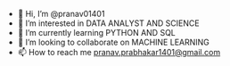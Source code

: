 - 👋 Hi, I’m @pranav01401
- 👀 I’m interested in DATA ANALYST AND SCIENCE
- 🌱 I’m currently learning PYTHON AND SQL
- 💞️ I’m looking to collaborate on MACHINE LEARNING
- 📫 How to reach me pranav.prabhakar1401@gmail.com

<!---
pranav01401/pranav01401 is a ✨ special ✨ repository because its `README.md` (this file) appears on your GitHub profile.
You can click the Preview link to take a look at your changes.
--->
